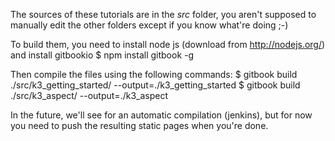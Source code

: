 The sources of these tutorials are in the _src_ folder, you aren't supposed to manually edit the other folders except if you know what're doing ;-)

To build them, you need to install node js (download from http://nodejs.org/)
and install gitbookio
$ npm install gitbook -g

Then compile the files using the following commands:
$ gitbook build ./src/k3_getting_started/ --output=./k3_getting_started
$ gitbook build ./src/k3_aspect/ --output=./k3_aspect

In the future, we'll see for an automatic compilation (jenkins), but for now you need to push the resulting static pages when you're done.